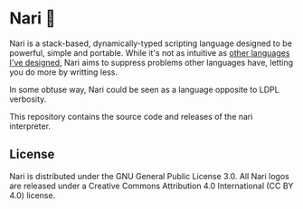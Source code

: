 # Nari 🐹
Nari is a stack-based, dynamically-typed scripting language designed to be powerful, simple and portable.
While it's not as intuitive as [other languages I've designed](https://github.com/lartu/ldpl), Nari aims
to suppress problems other languages have, letting you do more by writting less.

In some obtuse way, Nari could be seen as a language opposite to LDPL verbosity.

This repository contains the source code and releases of the nari interpreter.

## License
Nari is distributed under the GNU General Public License 3.0. All Nari logos are released under a Creative Commons Attribution 4.0 International (CC BY 4.0) license.
